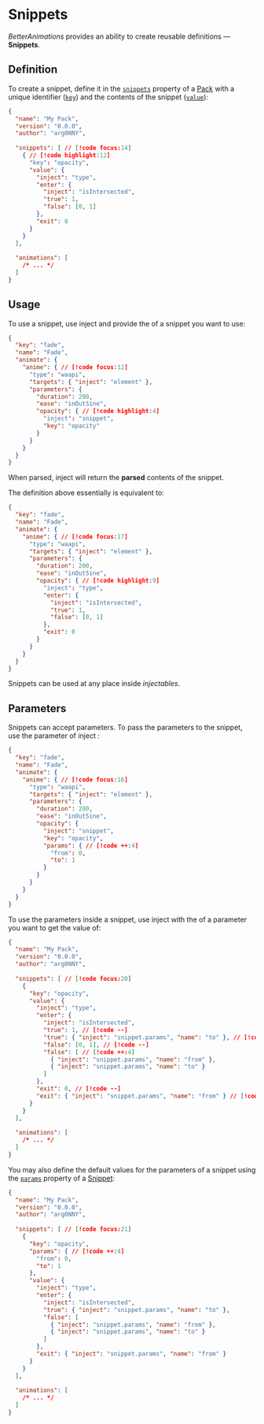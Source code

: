 # Snippets

_BetterAnimations_ provides an ability to create reusable definitions — **Snippets**.

## Definition

To create a snippet, define it in the [`snippets`](/reference/pack#snippets) property of a [Pack](/reference/pack)
with a unique identifier ([`key`](/reference/snippet#key)) and the contents of the snippet ([`value`](/reference/snippet#value)):
```json
{
  "name": "My Pack",
  "version": "0.0.0",
  "author": "arg0NNY",
  
  "snippets": [ // [!code focus:14]
    { // [!code highlight:12]
      "key": "opacity",
      "value": {
        "inject": "type",
        "enter": {
          "inject": "isIntersected",
          "true": 1,
          "false": [0, 1]
        },
        "exit": 0
      }
    }
  ],
  
  "animations": [
    /* ... */
  ]
}
```

## Usage

To use a snippet, use inject <InjectRef inject="snippet" /> and provide the <InjectRef inject="snippet" parameter="key" /> of a snippet you want to use:
```json
{
  "key": "fade",
  "name": "Fade",
  "animate": {
    "anime": { // [!code focus:12]
      "type": "waapi",
      "targets": { "inject": "element" },
      "parameters": {
        "duration": 200,
        "ease": "inOutSine",
        "opacity": { // [!code highlight:4]
          "inject": "snippet",
          "key": "opacity"
        }
      }
    }
  }
}
```

When parsed, inject <InjectRef inject="snippet" /> will return the **parsed** contents of the snippet.

The definition above essentially is equivalent to:
```json
{
  "key": "fade",
  "name": "Fade",
  "animate": {
    "anime": { // [!code focus:17]
      "type": "waapi",
      "targets": { "inject": "element" },
      "parameters": {
        "duration": 200,
        "ease": "inOutSine",
        "opacity": { // [!code highlight:9]
          "inject": "type",
          "enter": {
            "inject": "isIntersected",
            "true": 1,
            "false": [0, 1]
          },
          "exit": 0
        }
      }
    }
  }
}
```

Snippets can be used at any place inside _injectables_.

## Parameters

Snippets can accept parameters. To pass the parameters to the snippet, use the <InjectRef inject="snippet" parameter="params" /> parameter of inject <InjectRef inject="snippet" />:
```json
{
  "key": "fade",
  "name": "Fade",
  "animate": {
    "anime": { // [!code focus:16]
      "type": "waapi",
      "targets": { "inject": "element" },
      "parameters": {
        "duration": 200,
        "ease": "inOutSine",
        "opacity": {
          "inject": "snippet",
          "key": "opacity",
          "params": { // [!code ++:4]
            "from": 0,
            "to": 1
          }
        }
      }
    }
  }
}
```

To use the parameters inside a snippet, use inject <InjectRef inject="snippet.params" />
with the <InjectRef inject="snippet.params" parameter="name" /> of a parameter you want to get the value of:
```json
{
  "name": "My Pack",
  "version": "0.0.0",
  "author": "arg0NNY",
  
  "snippets": [ // [!code focus:20]
    {
      "key": "opacity",
      "value": {
        "inject": "type",
        "enter": {
          "inject": "isIntersected",
          "true": 1, // [!code --]
          "true": { "inject": "snippet.params", "name": "to" }, // [!code ++]
          "false": [0, 1], // [!code --]
          "false": [ // [!code ++:4]
            { "inject": "snippet.params", "name": "from" },
            { "inject": "snippet.params", "name": "to" }
          ]
        },
        "exit": 0, // [!code --]
        "exit": { "inject": "snippet.params", "name": "from" } // [!code ++]
      }
    }
  ],
  
  "animations": [
    /* ... */
  ]
}
```

You may also define the default values for the parameters of a snippet
using the [`params`](/reference/snippet#params) property of a [Snippet](/reference/snippet):
```json
{
  "name": "My Pack",
  "version": "0.0.0",
  "author": "arg0NNY",
  
  "snippets": [ // [!code focus:21]
    {
      "key": "opacity",
      "params": { // [!code ++:4]
        "from": 0,
        "to": 1
      },
      "value": {
        "inject": "type",
        "enter": {
          "inject": "isIntersected",
          "true": { "inject": "snippet.params", "name": "to" },
          "false": [
            { "inject": "snippet.params", "name": "from" },
            { "inject": "snippet.params", "name": "to" }
          ]
        },
        "exit": { "inject": "snippet.params", "name": "from" }
      }
    }
  ],
  
  "animations": [
    /* ... */
  ]
}
```
